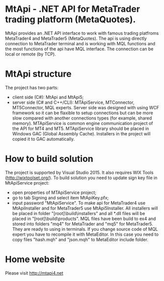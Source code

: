 # MtApi - .NET API for MetaTrader trading platform (MetaQuotes).
MtApi provides an .NET API interface to work with famous trading platfroms MetaTrader4 and MetaTrader5 (MetaQuotes).
The api is using directly connection to MetaTrader terminal and is working with MQL functions and the most functions of the api have MQL interface.
The connection can be local or remote (by TCP).

# MtApi structure
The project has two parts: 
 - client side (C#): MtApi and MtApi5;
 - server side (C# and C++/CLI): MTApiService, MTConnector, MT5Connector, MQL experts.
Server side was designed with using WCF framework so it can be flaxible to setup connections but can be more slow compared with another connections types (for example, shared memory).
MTApiService is common engine communication project of the API for MT4 and MT5. 
MTApiService library should be placed in Windows GAC (Global Assembly Cache). Installers in the project will copied it to GAC automatically.

# How to build solution
The project is supported by Visual Studio 2015. It also requires WIX Tools (http://wixtoolset.org/).
To build solution you need to update sign key file in MtApiService project: 
- open properties of MTApiService project;
- go to tab Signing and select item MtApiKey.pfx;
- input password "MtApiService".
To make api for MetaTrader4 use MtApiInstaller and for MetaTrader5 use MtApi5Installer. 
All installers will be placed in folder "[root]\build\installers\" and all *.dll files will be placed in "[root]\build\products\".
MQL files have been build to ex4 and stored into folders "mq4" for MetaTrader and "mq5" for MetaTrader5. They are ready to using in terminals.
If you change source code of MQL expert you have to recompile it with MetaEditor. In this case you need to copy files "hash.mqh" and "json.mqh" to MetaEditor include folder.

# Home website
Please visit http://mtapi4.net
